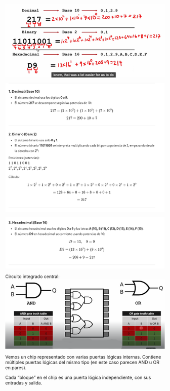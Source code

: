 

![Sistemas numéricos](capturas/numeric-systems.png)


![Sistemas numéricos](capturas/numeric-systems-2.png)

![Sistemas numéricos](capturas/numeric-systems-3.png)

Circuito integrado central:
![Gates](capturas/gates.png)

Vemos un chip representado con varias puertas lógicas internas. Contiene múltiples puertas lógicas del mismo tipo (en este caso parecen AND u OR en pares).

Cada “bloque” en el chip es una puerta lógica independiente, con sus entradas y salida.
